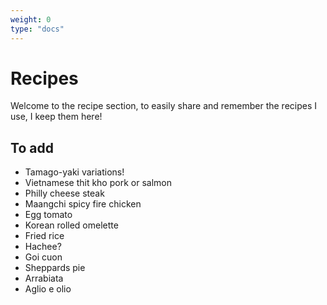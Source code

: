 ```yaml
---
weight: 0
type: "docs"
---
```

# Recipes

Welcome to the recipe section, to easily share and remember the recipes I use, I keep them here!

## To add
- Tamago-yaki variations!
- Vietnamese thit kho pork or salmon
- Philly cheese steak
- Maangchi spicy fire chicken
- Egg tomato
- Korean rolled omelette
- Fried rice
- Hachee?
- Goi cuon
- Sheppards pie
- Arrabiata
- Aglio e olio